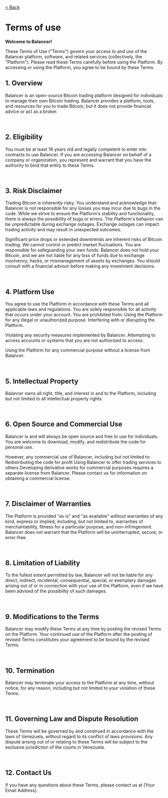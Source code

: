 [< Back](../../README.md)

# Terms of use

**Welcome to Balancer!**

These Terms of Use ("Terms") govern your access to and use of the Balancer platform, software, and related services (collectively, the "Platform"). Please read these Terms carefully before using the Platform. By accessing or using the Platform, you agree to be bound by these Terms.


## 1. Overview
Balancer is an open-source Bitcoin trading platform designed for individuals to manage their own Bitcoin trading. Balancer provides a platform, tools, and resources for you to trade Bitcoin, but it does not provide financial advice or act as a broker.

<br/>

## 2. Eligibility
You must be at least 18 years old and legally competent to enter into contracts to use Balancer. If you are accessing Balancer on behalf of a company or organization, you represent and warrant that you have the authority to bind that entity to these Terms.

<br/>

## 3. Risk Disclaimer
Trading Bitcoin is inherently risky. You understand and acknowledge that:
Balancer is not responsible for any losses you may incur due to bugs in the code. While we strive to ensure the Platform's stability and functionality, there is always the possibility of bugs or errors.
The Platform's behavior can be unpredictable during exchange outages. Exchange outages can impact trading activity and may result in unexpected outcomes.

Significant price drops or extended downtrends are inherent risks of Bitcoin trading. We cannot control or predict market fluctuations.
You are responsible for safeguarding your own funds. Balancer does not hold your Bitcoin, and we are not liable for any loss of funds due to exchange insolvency, hacks, or mismanagement of assets by exchanges.
You should consult with a financial advisor before making any investment decisions.

<br/>

## 4. Platform Use
You agree to use the Platform in accordance with these Terms and all applicable laws and regulations. You are solely responsible for all activity that occurs under your account. You are prohibited from:
Using the Platform for any illegal or unauthorized purpose.
Interfering with or disrupting the Platform.

Violating any security measures implemented by Balancer.
Attempting to access accounts or systems that you are not authorized to access.

Using the Platform for any commercial purpose without a license from Balancer.

<br/>

## 5. Intellectual Property
Balancer owns all right, title, and interest in and to the Platform, including but not limited to all intellectual property rights.

<br/>

## 6. Open Source and Commercial Use
Balancer is and will always be open source and free to use for individuals. You are welcome to download, modify, and redistribute the code for personal use.

However, any commercial use of Balancer, including but not limited to:
Redistributing the code for profit
Using Balancer to offer trading services to others
Developing derivative works for commercial purposes
requires a separate license from Balancer. Please contact us for information on obtaining a commercial license.

<br/>

## 7. Disclaimer of Warranties
The Platform is provided "as is" and "as available" without warranties of any kind, express or implied, including, but not limited to, warranties of merchantability, fitness for a particular purpose, and non-infringement. Balancer does not warrant that the Platform will be uninterrupted, secure, or error-free.

<br/>

## 8. Limitation of Liability
To the fullest extent permitted by law, Balancer will not be liable for any direct, indirect, incidental, consequential, special, or exemplary damages arising out of or in connection with your use of the Platform, even if we have been advised of the possibility of such damages.

<br/>

## 9. Modifications to the Terms
Balancer may modify these Terms at any time by posting the revised Terms on the Platform. Your continued use of the Platform after the posting of revised Terms constitutes your agreement to be bound by the revised Terms.

<br/>

## 10. Termination
Balancer may terminate your access to the Platform at any time, without notice, for any reason, including but not limited to your violation of these Terms.

<br/>

## 11. Governing Law and Dispute Resolution
These Terms will be governed by and construed in accordance with the laws of Venezuela, without regard to its conflict of laws provisions. Any dispute arising out of or relating to these Terms will be subject to the exclusive jurisdiction of the courts in Venezuela.

<br/>

## 12. Contact Us
If you have any questions about these Terms, please contact us at [Your Email Address].